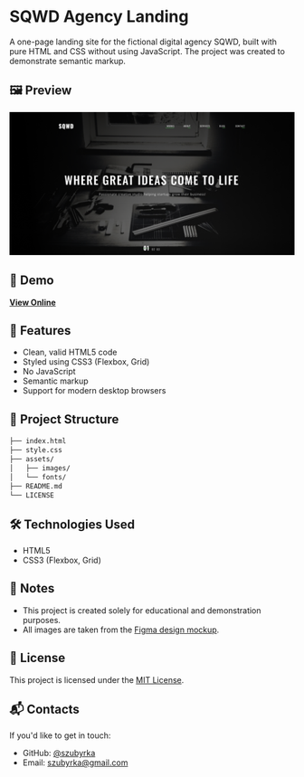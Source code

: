 # SQWD Agency Landing

A one-page landing site for the fictional digital agency SQWD, built with pure HTML and CSS without using JavaScript. The project was created to demonstrate semantic markup.

## 🖼️ Preview

![SQWD Landing Screenshot](./assets/images/preview.png)

## 🔗 Demo

**[View Online](https://szubyrka.github.io/sqwd-agency-landing/)**

## 🚀 Features

- Clean, valid HTML5 code
- Styled using CSS3 (Flexbox, Grid)
- No JavaScript
- Semantic markup
- Support for modern desktop browsers

## 📁 Project Structure

```
├── index.html
├── style.css
├── assets/
│   ├── images/
│   └── fonts/
├── README.md
└── LICENSE
```

## 🛠️ Technologies Used

- HTML5
- CSS3 (Flexbox, Grid)

## 📌 Notes

- This project is created solely for educational and demonstration purposes.
- All images are taken from the [Figma design mockup](https://www.figma.com/file/kj9nSCo1ecFqlJ78QBmX92/Сайт-о-digital-агенстве?node-id=0%3A17&mode=dev).

## 📄 License

This project is licensed under the [MIT License](./LICENSE).

## 📬 Contacts

If you'd like to get in touch:

- GitHub: [@szubyrka](https://github.com/szubyrka)
- Email: [szubyrka@gmail.com](mailto:szubyrka@gmail.com)
